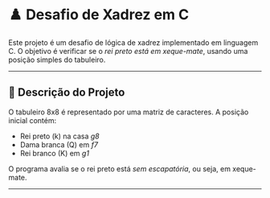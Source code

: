 # ♟️ Desafio de Xadrez em C

Este projeto é um desafio de lógica de xadrez implementado em linguagem C. O objetivo é verificar se o *rei preto está em xeque-mate*, usando uma posição simples do tabuleiro.

---

## 🧠 Descrição do Projeto

O tabuleiro 8x8 é representado por uma matriz de caracteres. A posição inicial contém:

- Rei preto (k) na casa *g8*
- Dama branca (Q) em *f7*
- Rei branco (K) em *g1*

O programa avalia se o rei preto está *sem escapatória*, ou seja, em xeque-mate.

---
